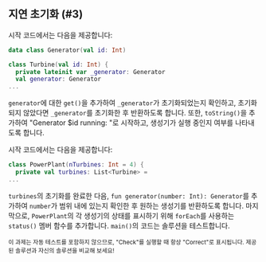 ## 지연 초기화 (#3)

시작 코드에서는 다음을 제공합니다:

```kotlin
data class Generator(val id: Int)

class Turbine(val id: Int) {
  private lateinit var _generator: Generator
  val generator: Generator
...
```

`generator`에 대한 `get()`을 추가하여 `_generator`가 초기화되었는지 확인하고, 초기화되지 않았다면 `_generator`를 초기화한 후 반환하도록 합니다. 또한, `toString()`을 추가하여 "Generator $id running: "로 시작하고, 생성기가 실행 중인지 여부를 나타내도록 합니다.

시작 코드에서는 다음을 제공합니다:

```kotlin
class PowerPlant(nTurbines: Int = 4) {
  private val turbines: List<Turbine> =
...
```

`turbines`의 초기화를 완료한 다음, `fun generator(number: Int): Generator`를 추가하여 `number`가 범위 내에 있는지 확인한 후 원하는 생성기를 반환하도록 합니다. 마지막으로, `PowerPlant`의 각 생성기의 상태를 표시하기 위해 `forEach`를 사용하는 `status()` 멤버 함수를 추가합니다. `main()`의 코드는 솔루션을 테스트합니다.

<sub> 이 과제는 자동 테스트를 포함하지 않으므로, "Check"를 실행할 때 항상 "Correct"로 표시됩니다. 제공된 솔루션과 자신의 솔루션을 비교해 보세요! </sub>